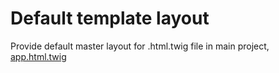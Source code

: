 # Default template layout
Provide default master layout for .html.twig file in main project, [app.html.twig](../templates/layout/app.html.twig)